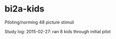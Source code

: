 # bi2a-kids
Piloting/norming 48 picture stimuli

Study log:
2015-02-27: ran 8 kids through initial pilot